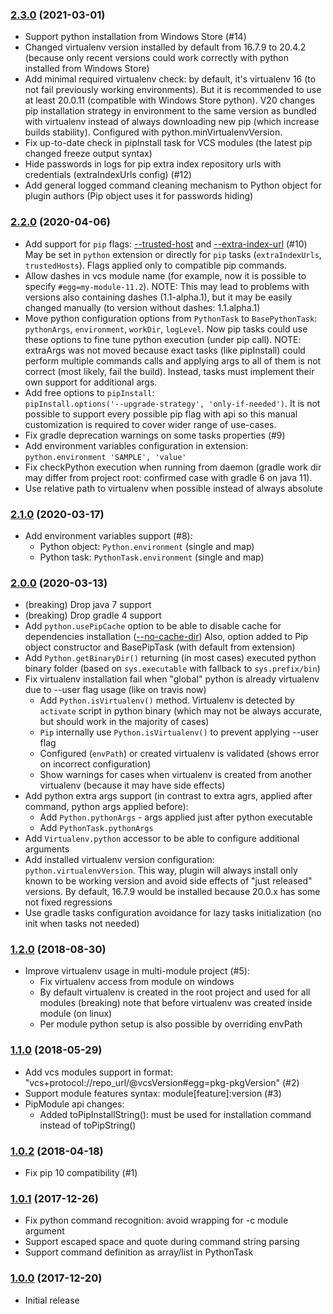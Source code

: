 ### [2.3.0](http://xvik.github.io/gradle-use-python-plugin/2.3.0) (2021-03-01)
* Support python installation from Windows Store (#14)
* Changed virtualenv version installed by default from 16.7.9 to 20.4.2
  (because only recent versions could work correctly with python installed from Windows Store)
* Add minimal required virtualenv check: by default, it's virtualenv 16 (to not fail previously working environments).
  But it is recommended to use at least 20.0.11 (compatible with Windows Store python). V20 changes pip installation
  strategy in environment to the same version as bundled with virtualenv instead of always downloading new pip (which increase builds stability).
  Configured with python.minVirtualenvVersion.
* Fix up-to-date check in pipInstall task for VCS modules (the latest pip changed freeze output syntax)
* Hide passwords in logs for pip extra index repository urls with credentials (extraIndexUrls config) (#12)
* Add general logged command cleaning mechanism to Python object for plugin authors (Pip object uses it for passwords hiding)

### [2.2.0](http://github.com/xvik/gradle-use-python-plugin/tree/2.2.0) (2020-04-06)
* Add support for `pip` flags: [--trusted-host](https://pip.pypa.io/en/stable/reference/pip/#trusted-host)
  and [--extra-index-url](https://pip.pypa.io/en/stable/reference/pip_install/#install-extra-index-url) (#10)
  May be set in `python` extension or directly for `pip` tasks (`extraIndexUrls`, `trustedHosts`).
  Flags applied only to compatible pip commands.
* Allow dashes in vcs module name (for example, now it is possible to specify `#egg=my-module-11.2`).
  NOTE: This may lead to problems with versions also containing dashes (1.1-alpha.1), but
  it may be easily changed manually (to version without dashes: 1.1.alpha.1)
* Move python configuration options from `PythonTask` to `BasePythonTask`:
  `pythonArgs`, `environment`, `workDir`, `logLevel`. Now pip tasks could use
  these options to fine tune python execution (under pip call).
  NOTE: extraArgs was not moved because exact tasks (like pipInstall) could perform
  multiple commands calls and applying args to all of them is not correct (most likely, fail the build).
  Instead, tasks must implement their own support for additional args.
* Add free options to `pipInstall`:  
  `pipInstall.options('--upgrade-strategy', 'only-if-needed')`.
  It is not possible to support every possible pip flag with api so this manual customization
  is required to cover wider range of use-cases.
* Fix gradle deprecation warnings on some tasks properties (#9)
* Add environment variables configuration in extension: `python.environment 'SAMPLE', 'value'`
* Fix checkPython execution when running from daemon (gradle work dir may differ from project root:
  confirmed case with gradle 6 on java 11).
* Use relative path to virtualenv when possible instead of always absolute

### [2.1.0](http://github.com/xvik/gradle-use-python-plugin/tree/2.1.0) (2020-03-17)
* Add environment variables support (#8):
    - Python object: `Python.environment` (single and map)
    - Python task: `PythonTask.environment` (single and map)

### [2.0.0](http://github.com/xvik/gradle-use-python-plugin/tree/2.0.0) (2020-03-13)
* (breaking) Drop java 7 support
* (breaking) Drop gradle 4 support
* Add `python.usePipCache` option to be able to disable cache for dependencies installation
  ([--no-cache-dir](https://pip.pypa.io/en/stable/reference/pip_install/#caching))
  Also, option added to Pip object constructor and BasePipTask (with default from extension)
* Add `Python.getBinaryDir()` returning (in most cases) executed python binary folder
  (based on `sys.executable` with fallback to `sys.prefix/bin`)
* Fix virtualenv installation fail when "global" python is already virtualenv due to --user flag usage
  (like on travis now)
    - Add `Python.isVirtualenv()` method. Virtualenv is detected by `activate` script in python binary
      (which may not be always accurate, but should work in the majority of cases)
    - `Pip` internally use `Python.isVirtualenv()` to prevent applying --user flag
    - Configured (`envPath`) or created virtualenv is validated (shows error on incorrect configuration)
    - Show warnings for cases when virtualenv is created from another virtualenv (because it may have side effects)
* Add python extra args support (in contrast to extra agrs, applied after command, python args applied before):
    - Add `Python.pythonArgs` -  args applied just after python executable
    - Add `PythonTask.pythonArgs`
* Add `Virtualenv.python` accessor to be able to configure additional arguments
* Add installed virtualenv version configuration: `python.virtualenvVersion`. This way, plugin will
  always install only known to be working version and avoid side effects of "just released"
  versions. By default, 16.7.9 would be installed because 20.0.x has some not fixed regressions
* Use gradle tasks configuration avoidance for lazy tasks initialization (no init when tasks not needed)

### [1.2.0](http://github.com/xvik/gradle-use-python-plugin/tree/1.2.0) (2018-08-30)
* Improve virtualenv usage in multi-module project (#5):
    - Fix virtualenv access from module on windows
    - By default virtualenv is created in the root project and used for all modules
      (breaking) note that before virtualenv was created inside module (on linux)
    - Per module python setup is also possible by overriding envPath

### [1.1.0](http://github.com/xvik/gradle-use-python-plugin/tree/1.1.0) (2018-05-29)
* Add vcs modules support in format: "vcs+protocol://repo_url/@vcsVersion#egg=pkg-pkgVersion" (#2)
* Support module features syntax: module\[feature]:version (#3)
* PipModule api changes:
    - Added toPipInstallString(): must be used for installation command instead of toPipString()

### [1.0.2](http://github.com/xvik/gradle-use-python-plugin/tree/1.0.2) (2018-04-18)
* Fix pip 10 compatibility (#1)

### [1.0.1](http://github.com/xvik/gradle-use-python-plugin/tree/1.0.1) (2017-12-26)
* Fix python command recognition: avoid wrapping for -c module argument
* Support escaped space and quote during command string parsing
* Support command definition as array/list in PythonTask

### [1.0.0](https://github.com/xvik/gradle-use-python-plugin/tree/1.0.0) (2017-12-20)
* Initial release